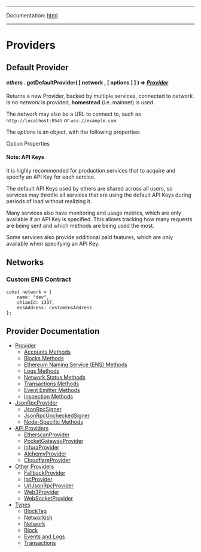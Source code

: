 -----

Documentation: [html](https://docs.ethers.io/)

-----

Providers
=========

Default Provider
----------------

#### *ethers* . **getDefaultProvider**( [ network , [ options ] ] ) => *[Provider](/v5/api/providers/provider/)*

Returns a new Provider, backed by multiple services, connected to *network*. Is no *network* is provided, **homestead** (i.e. mainnet) is used.

The *network* may also be a URL to connect to, such as `http://localhost:8545` or `wss://example.com`.

The *options* is an object, with the following properties:


Option Properties



#### Note: API Keys

It is highly recommended for production services that to acquire and specify an API Key for each sercice.

The default API Keys used by ethers are shared across all users, so services may throttle all services that are using the default API Keys during periods of load without realizing it.

Many services also have monitoring and usage metrics, which are only available if an API Key is specified. This allows tracking how many requests are being sent and which methods are being used the most.

Some services also provide additional paid features, which are only available when specifying an API Key.


Networks
--------

### Custom ENS Contract

```
const network = {
    name: "dev",
    chianId: 1337,
    ensAddress: customEnsAddress
};
```

Provider Documentation
----------------------

* [Provider](provider)
  * [Accounts Methods](provider)
  * [Blocks Methods](provider)
  * [Ethereum Naming Service (ENS) Methods](provider)
  * [Logs Methods](provider)
  * [Network Status Methods](provider)
  * [Transactions Methods](provider)
  * [Event Emitter Methods](provider)
  * [Inspection Methods](provider)
* [JsonRpcProvider](jsonrpc-provider)
  * [JsonRpcSigner](jsonrpc-provider)
  * [JsonRpcUncheckedSigner](jsonrpc-provider)
  * [Node-Specific Methods](jsonrpc-provider)
* [API Providers](api-providers)
  * [EtherscanProvider](api-providers)
  * [PocketGatewayProvider](api-providers)
  * [InfuraProvider](api-providers)
  * [AlchemyProvider](api-providers)
  * [CloudflareProvider](api-providers)
* [Other Providers](other)
  * [FallbackProvider](other)
  * [IpcProvider](other)
  * [UrlJsonRpcProvider](other)
  * [Web3Provider](other)
  * [WebSocketProvider](other)
* [Types](types)
  * [BlockTag](types)
  * [Networkish](types)
  * [Network](types)
  * [Block](types)
  * [Events and Logs](types)
  * [Transactions](types)

